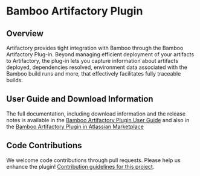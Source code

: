 # Bamboo Artifactory Plugin

## Overview
Artifactory provides tight integration with Bamboo through the Bamboo Artifactory Plug-in. 
Beyond managing efficient deployment of your artifacts to Artifactory, the plug-in lets you capture information about artifacts deployed, dependencies resolved, environment data associated with the Bamboo build runs and more, that effectively facilitates fully traceable builds.

## User Guide and Download Information
The full documentation, including download information and the release notes is available in the [Bamboo Artifactory Plugin User Guide](http://www.jfrog.com/confluence/display/RTF/Bamboo+Artifactory+Plug-in) 
and also in the [Bamboo Artifactory Plugin in Atlassian Marketplace](https://plugins.atlassian.com/plugin/details/27818)

## Code Contributions
We welcome code contributions through pull requests. Please help us enhance the plugin!
[Contribution guidelines for this project](CONTRIBUTING.md).
